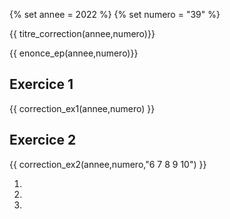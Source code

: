 {% set annee = 2022 %}
{% set numero = "39" %}


{{ titre_correction(annee,numero)}}

{{ enonce_ep(annee,numero)}}
 

## Exercice 1

{{ correction_ex1(annee,numero) }}
  
## Exercice 2 
 

{{ correction_ex2(annee,numero,"6 7 8 9 10") }}

1. 
2. 
3. 
